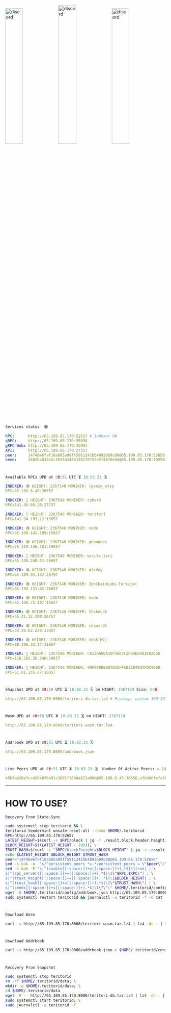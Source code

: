 [<img src='https://user-images.githubusercontent.com/83868103/215836529-812ac1b8-029f-4f5d-bb72-8539c308b0f4.png' alt='discord'  width='33%'>](https://github.com/romanv1812/Teritori/blob/main/data/mainnet_guide.md)[<img src='https://user-images.githubusercontent.com/83868103/215836572-1ace2f52-bfa5-452a-a9bd-1382169bc8f2.png' alt='discord'  width='33.39%'>](https://restake.app/teritori/torivaloper1qy38xmcrnht0kt5c5fryvl8llrpdwer6atxj5u/stake)[<img src='https://user-images.githubusercontent.com/83868103/215836599-cb1990d2-2e43-4fc2-898a-c373bcb64677.png' alt='discord'  width='33%'>](https://restake.app/teritori/torivaloper1qy38xmcrnht0kt5c5fryvl8llrpdwer6atxj5u/stake)
```python
Services status  🟢
```
```YAML
RPC:      http://65.109.85.170:52657 # Indexer ON
gRPC:     http://65.109.85.170:35090
gRPC Web: http://65.109.85.170:35091
API:      http://65.109.85.170:27317
peer:     14740e6faf16ab85a98ff5911241bb4b926b9c08@65.109.85.170:52656
seed:     3402bc832e2c1635a245b1301f0737b5f46f0ebd@65.109.85.170:10256
```
#
```python
Available RPCs UPD at 08:51 UTC ⏳ 10.03.23 🗓️ 
```
```YAML
INDEXER: 🟢 HEIGHT: 2367540 MONIKER: lesnik_utsa
RPC=65.108.6.45:36657

INDEXER: 🔴 HEIGHT: 2367540 MONIKER: cyberG
RPC=141.95.65.26:27737

INDEXER: 🔴 HEIGHT: 2367540 MONIKER: teritori
RPC=141.94.193.12:13657

INDEXER: 🟢 HEIGHT: 2367540 MONIKER: node
RPC=65.108.141.109:15657

INDEXER: 🟢 HEIGHT: 2367540 MONIKER: geonodes
RPC=75.119.146.181:19657

INDEXER: 🔴 HEIGHT: 2367540 MONIKER: bricks_teri
RPC=65.108.240.52:26657

INDEXER: 🟢 HEIGHT: 2367540 MONIKER: AlxVoy
RPC=65.109.93.152:26797

INDEXER: 🟢 HEIGHT: 2367540 MONIKER: ZenChainLabs-ToriLive
RPC=65.108.131.62:26657

INDEXER: 🟢 HEIGHT: 2367540 MONIKER: node
RPC=65.108.75.107:15657

INDEXER: 🟢 HEIGHT: 2367540 MONIKER: StakeLab
RPC=65.21.32.200:26757

INDEXER: 🟢 HEIGHT: 2367540 MONIKER: chaos-01
RPC=54.36.62.225:13657

INDEXER: 🟢 HEIGHT: 2367540 MONIKER: n0ok[MC]
RPC=88.198.32.17:31657

INDEXER: 🔴 HEIGHT: 2367540 MONIKER: CA13DA8EA16F56D7F2C64E64D1F82C3D
RPC=116.202.36.240:10657

INDEXER: 🔴 HEIGHT: 2367540 MONIKER: 99F6F886BD7825FFAD31D4B37FDC9668
RPC=51.81.155.97:10857

```
#
```python
Shapshot UPD at 08:10 UTC ⏳ 10.03.23 🗓️ on HIGHT: 2367119 Size: 54G
```
```YAML
http://65.109.85.170:8000/teritori-db.tar.lz4 # Pruning: custom 100\10\100 Indexer kv
```
#
```python
Wasm UPD at 08:10 UTC ⏳ 10.03.23 🗓️ on HIGHT: 2367119
```
```YAML
http://65.109.85.170:8000/teritori-wasm.tar.lz4
```
#
```python
Addrbook UPD at 08:51 UTC ⏳ 10.03.23 🗓️ 
```
```YAML
http://65.109.85.170:8000/addrbook.json
```
#
```python
Live Peers UPD at 08:51 UTC ⏳ 10.03.23 🗓️  Number Of Active Peers: = 14
```
```YAML
46b7ae20e3cc4264076a91c3601f3894a021a80d@65.108.6.45:36656,e3b906fefa58783395fcf72086c698707908a558@141.95.65.26:27736,317d9a102d4a04337c65571c18df0e98269dce87@141.94.193.12:13656,5cabaab828aea4bcc60e20c5a87b469c43023557@65.108.141.109:15656,16f90d350de14a596ebdc683ce5e703c14e40bb3@75.119.146.181:19656,a57b53a46e6f473b42a6db6e0c0f216b1611efcb@65.108.240.52:26656,6ef7a8bc7a3cc0856594f12570e8f2282a099dcf@65.109.93.152:26796,8e9624292123624e4eddc3f43189f08a0424127e@65.108.131.62:26656,4cef2b81f82420434c6ce0dc43ca04ad18ef773f@65.108.75.107:15656,a06fbbb9ace823ae28a696a91daa2d0644653c28@65.21.32.200:26756,10a19941e819a9a89873398b1d52794929d245a0@54.36.62.225:13656,e3374c3d25a36f06662fa150043e5e6529d11570@88.198.32.17:31656,d40face481bc00a617d9a29c39be412a776e28c2@116.202.36.240:10656,3bd3a20d7c8a26a20927289a7a6bffecf71de53e@51.81.155.97:10856
```
---
# HOW TO USE?
```python
Recovery From State-Sync
```
```bash
sudo systemctl stop teritorid && \
teritorid tendermint unsafe-reset-all --home $HOME/.teritorid
RPC=http://65.109.85.170:52657
LATEST_HEIGHT=$(curl -s $RPC/block | jq -r .result.block.header.height); \
BLOCK_HEIGHT=$((LATEST_HEIGHT - 100)); \
TRUST_HASH=$(curl -s "$RPC/block?height=$BLOCK_HEIGHT" | jq -r .result.block_id.hash)
echo $LATEST_HEIGHT $BLOCK_HEIGHT $TRUST_HASH
peer="14740e6faf16ab85a98ff5911241bb4b926b9c08@65.109.85.170:52656"
sed -i.bak -e  "s/^persistent_peers *=.*/persistent_peers = \"$peer\"/" $HOME/.teritorid/config/config.toml
sed -i.bak -E "s|^(enable[[:space:]]+=[[:space:]]+).*$|\1true| ; \
s|^(rpc_servers[[:space:]]+=[[:space:]]+).*$|\1\"$RPC,$RPC\"| ; \
s|^(trust_height[[:space:]]+=[[:space:]]+).*$|\1$BLOCK_HEIGHT| ; \
s|^(trust_hash[[:space:]]+=[[:space:]]+).*$|\1\"$TRUST_HASH\"| ; \
s|^(seeds[[:space:]]+=[[:space:]]+).*$|\1\"\"|" $HOME/.teritorid/config/config.toml
wget -O $HOME/.teritorid/config/addrbook.json http://65.109.85.170:8000/addrbook.json
sudo systemctl restart teritorid && journalctl -u teritorid -f -o cat
```
#
```python
Download Wasm
```
```bash
curl -s http://65.109.85.170:8000/teritori-wasm.tar.lz4 | lz4 -dc - | tar -xf - -C $HOME/.teritorid/data
```
#
```python
Download Addrbook
```
```bash
curl -s http://65.109.85.170:8000/addrbook.json > $HOME/.teritorid/config/addrbook.json
```
#
```python
Recovery From Snapshot
```
```bash
sudo systemctl stop teritorid
rm -rf $HOME/.teritorid/data; \
mkdir -p $HOME/.teritorid/data; \
cd $HOME/.teritorid/data
wget -O -  http://65.109.85.170:8000/teritori-db.tar.lz4 | lz4 -dc - | tar -xf - -C $HOME/.teritorid
sudo systemctl start teritorid; \
sudo journalctl -u teritorid -f
```

